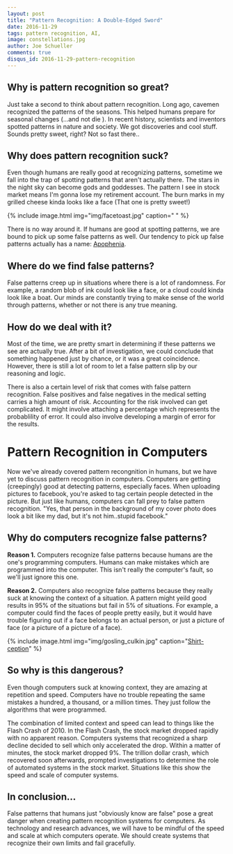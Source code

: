 ```yaml
---
layout: post
title: "Pattern Recognition: A Double-Edged Sword"
date: 2016-11-29
tags: pattern recognition, AI,
image: constellations.jpg
author: Joe Schueller
comments: true
disqus_id: 2016-11-29-pattern-recognition
---
```


## Why is pattern recognition so great? ##

Just take a second to think about pattern recognition. Long ago, cavemen recognized the patterns of the seasons. This helped humans prepare for seasonal changes (...and not die ). In recent history, scientists and inventors spotted patterns in nature and society. We got discoveries and cool stuff. Sounds pretty sweet, right? Not so fast there..

## Why does pattern recognition suck? ##

Even though humans are really good at recognizing patterns, sometime we fall into the trap of spotting patterns that aren't actually there. The stars in the night sky can become gods and goddesses. The pattern I see in stock market means I'm gonna lose my retirement account. The burn marks in my grilled cheese kinda looks like a face (That one is pretty sweet!)

{% include image.html img="img/facetoast.jpg" caption=" " %}

There is no way around it. If humans are good at spotting patterns, we are bound to pick up some false patterns as well. Our tendency to pick up false patterns actually has a name: [Apophenia](https://en.wikipedia.org/wiki/Apophenia).


## Where do we find false patterns? ##

False patterns creep up in situations where there is a lot of randomness. For example, a random blob of ink could look like a face, or a cloud could kinda look like a boat.  Our minds are constantly trying to make sense of the world through patterns, whether or not there is any true meaning.

## How do we deal with it? ##

Most of the time, we are pretty smart in determining if these patterns we see are actually true. After a bit of investigation, we could conclude that something happened just by chance, or it was a great coincidence. However, there is still a lot of room to let a false pattern slip by our reasoning and logic.

There is also a certain level of risk that comes with false pattern recognition. False positives and false negatives in the medical setting carries a high amount of risk. Accounting for the risk involved can get complicated. It might involve attaching a percentage which represents the probablility of error. It could also involve developing a margin of error for the results. 

# Pattern Recognition in Computers #

Now we've already covered pattern recongnition in humans, but we have yet to discuss pattern recognition in computers. Computers are getting (creepingly) good at detecting patterns, especially faces. When uploading pictures to facebook, you're asked to tag certain people detected in the picture. But just like humans, computers can fall prey to false pattern recognition. "Yes, that person in the background of my cover photo does look a bit like my dad, but it's not him..stupid facebook."

## Why do computers recognize false patterns? ##

**Reason 1.**
Computers recognize false patterns because humans are the one's programming computers. Humans can make mistakes which are programmed into the computer. This isn't really the computer's fault, so we'll just ignore this one.

**Reason 2.** 
Computers also recognize false patterns because they really suck at knowing the context of a situation. A pattern might yeild good results in 95% of the situations but fail in 5% of situations. For example, a computer could find the faces of people pretty easily, but it would have trouble figuring out if a face belongs to an actual person, or just a picture of face (or a picture of a picture of a face).

{% include image.html img="img/gosling_culkin.jpg" caption="<a href='huffpost.com/us/entry/5322461'>Shirt-ception</a>" %}

## So why is this dangerous? ##

Even though computers suck at knowing context, they are amazing at repetition and speed. Computers have no trouble repeating the same mistakes a hundred, a thousand, or a million times. They just follow the algorithms that were programmed. 

The combination of limited context and speed can lead to things like the Flash Crash of 2010. In the Flash Crash, the stock market dropped rapidly with no apparent reason. Computers systems that recognized a sharp decline decided to sell which only accelerated the drop. Within a matter of minutes, the stock market dropped 9%. The trillion dollar crash, which recovered soon afterwards, prompted investigations to determine the role of automated systems in the stock market. Situations like this show the speed and scale of computer systems.

## In conclusion... ##
False patterns that humans just "obviously know are false" pose a great danger when creating pattern recognition systems for computers. As technology and research advances, we will have to be mindful of the speed and scale at which computers operate. We should create systems that recognize their own limits and fail gracefully.  

